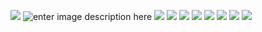 ![](https://i.imgur.com/Rf8HY0T.png)
![enter image description here](https://i.imgur.com/JG48Uhu.png)
![](https://i.imgur.com/ddABUoX.png)
![](https://i.imgur.com/R5aXitG.png)
![](https://i.imgur.com/KWWuS5N.png)
![](https://i.imgur.com/THWFtHW.jpg)
![](https://i.imgur.com/byucwd4.jpg)
![](https://i.imgur.com/MDlOxss.jpg)
![](https://i.imgur.com/eCct0lg.png)
![](https://i.imgur.com/BV6H0qU.jpg)
